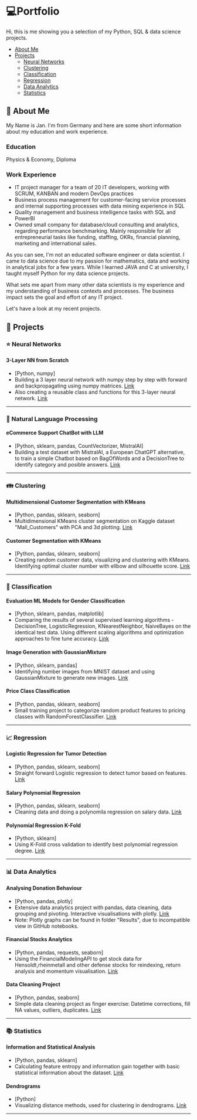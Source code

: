 # :computer:Portfolio

Hi, this is me showing you a selection of my Python, SQL & data science projects.

- [About Me](#about-me)
- [Projects](#projects)
	+ [Neural Networks](#neural-networks)
  + [Clustering](#clustering)
  + [Classification](#classification)
  + [Regression](#regression)
  + [Data Analytics](#data-analytics)
  + [Statistics](#statistics)

## :raised_hands: About Me

My Name is Jan. I'm from Germany and here are some short information about my education and work experience.

### Education
Physics & Economy, Diploma

### Work Experience
- IT project manager for a team of 20 IT developers, working with SCRUM, KANBAN and modern DevOps practices
- Business process management for customer-facing service processes and internal supporting processes with data mining experience in SQL
- Quality management and business intelligence tasks with SQL and PowerBI
- Owned small company for database/cloud consulting and analytics, regarding performance benchmarking. Mainly responsible for all entrepreneurial tasks like funding, staffing, OKRs, financial planning, marketing and international sales.

As you can see, I'm not an educated software engineer or data scientist. I came to data science due to my passion for mathematics, data and working in analytical jobs for a few years. While I learned JAVA and C at university, I taught myself Python for my data science projects.

What sets me apart from many other data scientists is my experience and my understanding of business contexts and processes. The business impact sets the goal and effort of any IT project. 

Let's have a look at my recent projects.


## :construction_worker: Projects


### :star: Neural Networks

#### 3-Layer NN from Scratch
- [Python, numpy]
- Building a 3 layer neural network with numpy step by step with forward and backpropagating using numpy matrices. [Link](https://github.com/janorkan/portfolio/tree/main/Neuronal%20Network%20on%20MNIST%20data)
- Also creating a reusable class and functions for this 3-layer neural network. [Link](https://github.com/janorkan/neuronal-networks) 

---

### :orange_book: Natural Language Processing

#### eCommerce Support ChatBot with LLM
- [Python, sklearn, pandas, CountVectorizer, MistralAI]
- Building a test dataset with MistralAI, a European ChatGPT alternative, to train a simple Chatbot based on BagOfWords and a DecisionTree to identify category and posible answers. [Link](https://github.com/janorkan/portfolio/tree/main/ChatBot%20-%20Decision%20tree)

---

### :family: Clustering

#### Multidimensional Customer Segmentation with KMeans
- [Python, pandas, sklearn, seaborn]
- Multidimensional KMeans cluster segmentation on Kaggle dataset "Mall_Customers" with PCA and 3d plotting. [Link](https://github.com/janorkan/portfolio/tree/main/Customer%20Segmentation%20-%20KMeans%20Multidimensional%20Clustering)

#### Customer Segmentation with KMeans
- [Python, pandas, sklearn, seaborn]
- Creating random customer data, visualizing and clustering with KMeans. Identifying optimal cluster number with ellbow and silhouette score. [Link](https://github.com/janorkan/portfolio/tree/main/Customer%20Segmentation%20-%20KMeans%20Clustering)

---

### :rainbow: Classification

#### Evaluation ML Models for Gender Classification
- [Python, sklearn, pandas, matplotlib]
- Comparing the results of several supervised learning algorithms - DecisionTree, LogisticRegression, KNearestNeighbor, NaiveBayes on the identical test data. Using different scaling algorithms and optimization approaches to fine tune accuracy. [Link](https://github.com/janorkan/portfolio/tree/main/ML%20Model%20Evaluation%20-%20Gender%20Dataset)

#### Image Generation with GaussianMixture
- [Python, sklearn, pandas]
- Identifying number images from MNIST dataset and using GaussianMixture to generate new images. [Link](https://github.com/janorkan/portfolio/tree/main/Gaussian%20Mixture)

#### Price Class Classification
- [Python, pandas, sklearn, seaborn]
- Small training project to categorize random product features to pricing classes with RandomForestClassifier. [Link](https://github.com/janorkan/portfolio/tree/main/Classification%20-%20Price%20Range)

--- 

### :chart_with_upwards_trend: Regression

#### Logistic Regression for Tumor Detection
- [Python, pandas, sklearn, seaborn]
- Straight forward Logistic regression to detect tumor based on features. [Link](https://github.com/janorkan/portfolio/tree/main/Simple%20Tumor%20Detection%20-%20Logistic%20Regression%20%26%20Probability)

#### Salary Polynomial Regression
- [Python, pandas, sklearn, seaborn]
- Cleaning data and doing a polynomila regression on salary data. [Link](https://github.com/janorkan/portfolio/tree/main/Regression%20(polynomial)%20-%20Salary%20Data)

#### Polynomial Regression K-Fold
- [Python, sklearn]
- Using K-Fold cross validation to identify best polynomial regression degree. [Link](https://github.com/janorkan/portfolio/tree/main/Polynominal%20Regression%20with%20K-Fold)

--- 

### :bar_chart: Data Analytics

#### Analysing Donation Behaviour
- [Python, pandas, plotly]
- Extensive data analytics project with pandas, data cleaning, data grouping and pivoting. Interactive visualisations with plotly. [Link](https://github.com/janorkan/portfolio/tree/main/School%20donations%20-%20Data%20analytics%20project)
- Note: Plotly graphs can be found in folder "Results", due to incompatible view in GitHub notebooks.

#### Financial Stocks Analytics
- [Python, pandas, requests, seaborn]
- Using the FinancialModelingAPI to get stock data for Hensoldt,rheinmetall and other defense stocks for reindexing, return analysis and momentum visualisation. [Link](https://github.com/janorkan/portfolio/tree/main/Financial%20Data%20Analysis)

#### Data Cleaning Project
- [Python, pandas, seaborn]
- Simple data cleaning project as finger exercise: Datetime corrections, fill NA values, outliers, duplicates. [Link](https://github.com/janorkan/portfolio/tree/main/DirtyData)

---

### :books: Statistics

#### Information and Statistical Analysis
- [Python, pandas, sklearn]
- Calculating feature entropy and information gain together with basic statistical information about the dataset. [Link](https://github.com/janorkan/portfolio/tree/main/Information%20and%20Statistical%20Analysis)

#### Dendrograms
- [Python]
- Visualizing distance methods, used for clustering in dendrograms. [Link](https://github.com/janorkan/portfolio/tree/main/Dendrograms)

---
